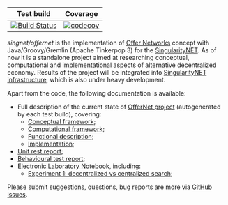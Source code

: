 | Test build | Coverage |
| --- | --- |
| [![Build Status](https://travis-ci.org/kabirkbr/offernet.svg?branch=master)](https://travis-ci.org/kabirkbr/offernet) | [![codecov](https://codecov.io/gh/kabirkbr/offernet/branch/master/graph/badge.svg)](https://codecov.io/gh/kabirkbr/offernet) 

*singnet/offernet* is the implementation of [Offer Networks](http://onet.globalbraininstitute.org) concept with Java/Groovy/Gremlin (Apache Tinkerpop 3) for the [SingularityNET](https://singularitynet.io/). As of now it is a standalone project aimed at researching conceptual, computational and implementational aspects of alternative decentralized economy. Results of the project will be integrated into [SingularityNET infrastructure](https://github.com/singnet), which is also under heavy development.

Apart from the code, the following documentation is available:

* Full description of the current state of [OfferNet project](https://singnet.github.io/offernet/public/offernet-documentation/index.html) (autogenerated by each test build), covering:
	* [Conceptual framework](https://singnet.github.io/offernet/public/offernet-documentation/conceptual-framework.html);
	* [Computational framework](https://singnet.github.io/offernet/public/offernet-documentation/computational-framework.html);
	* [Functional description](https://singnet.github.io/offernet/public/offernet-documentation/functional-description.html);
  	* [Implementation](https://singnet.github.io/offernet/public/offernet-documentation/implementation.html);
* [Unit rest report](https://singnet.github.io/offernet/public/unit-tests/index.html);
* [Behavioural test report](https://singnet.github.io/offernet/public/cucumber-html-reports/overview-features.html);
* [Electronic Laboratory Notebook](https://singnet.github.io/offernet/public/elabnotebook/), including:
	* [Experiment 1: decentralized vs centralized search](https://singnet.github.io/offernet/public/discussion-corrected/);

Please submit suggestions, questions, bug reports are more via [GitHub issues](https://github.com/singnet/offernet/issues). 
